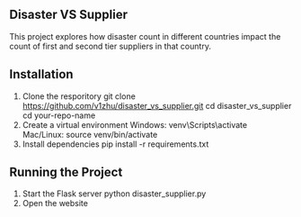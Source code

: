 ## Disaster VS Supplier

This project explores how disaster count in different countries impact the count of first and second tier suppliers in that country.

## Installation

1. Clone the resporitory
   git clone https://github.com/v1zhu/disaster_vs_supplier.git
   cd disaster_vs_supplier
   cd your-repo-name
2. Create a virtual environment
   Windows: venv\Scripts\activate  
   Mac/Linux: source venv/bin/activate
3. Install dependencies
   pip install -r requirements.txt

## Running the Project

1. Start the Flask server
   python disaster_supplier.py
2. Open the website
